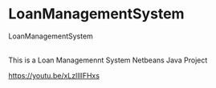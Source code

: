 # LoanManagementSystem
LoanManagementSystem

<br>
This is a Loan Managemennt System Netbeans Java Project

https://youtu.be/xLzlIllFHxs
